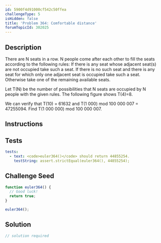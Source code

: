 ```yaml
---
id: 5900f4d91000cf542c50ffea
challengeType: 5
isHidden: false
title: 'Problem 364: Comfortable distance'
forumTopicId: 302025
---
```


## Description
<section id='description'>
There are N seats in a row. N people come after each other to fill the seats according to the following rules:
If there is any seat whose adjacent seat(s) are not occupied take such a seat.
If there is no such seat and there is any seat for which only one adjacent seat is occupied take such a seat.
Otherwise take one of the remaining available seats.

Let T(N) be the number of possibilities that N seats are occupied by N people with the given rules. The following figure shows T(4)=8.





We can verify that T(10) = 61632 and T(1 000) mod 100 000 007 = 47255094.
Find T(1 000 000) mod 100 000 007.
</section>

## Instructions
<section id='instructions'>

</section>

## Tests
<section id='tests'>

```yml
tests:
  - text: <code>euler364()</code> should return 44855254.
    testString: assert.strictEqual(euler364(), 44855254);

```

</section>

## Challenge Seed
<section id='challengeSeed'>

<div id='js-seed'>

```js
function euler364() {
  // Good luck!
  return true;
}

euler364();
```

</div>



</section>

## Solution
<section id='solution'>

```js
// solution required
```

</section>
